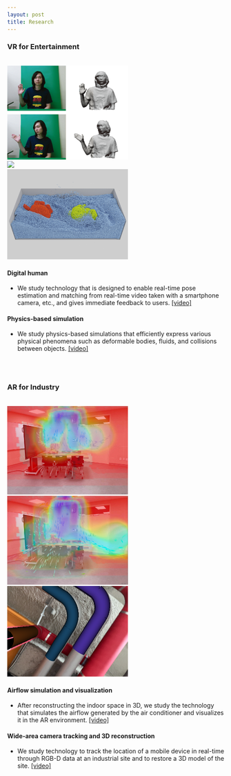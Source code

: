 ```yaml
---
layout: post
title: Research
---
```


### VR for Entertainment
<br>
<div class="row">
    <div class="cell">
        <img class="img" src="/research/images/ar/1.performancecapture_new.png" width="280">
    </div>
    <div class="cell">
        <img class="img" src="/research/images/demo/digital_human.png" width="280">
    </div>
    <div class="cell">
        <img class="img" src="/research/images/demo/0282.png" width="280">
    </div>
</div>

#### Digital human
* We study technology that is designed to enable real-time pose estimation and matching from real-time video taken with a smartphone camera, etc., and gives immediate feedback to users. [[video]](https://youtube.com/shorts/b4VUgkE7YC4)

#### Physics-based simulation
* We study physics-based simulations that efficiently express various physical phenomena such as deformable bodies, fluids, and collisions between objects. [[video]](https://youtu.be/mhHivqV7MyM)

<br><br>

### AR for Industry
<br>
<div class="row">
    <div class="cell">
        <img class="img" src="/research/images/demo/arrowsNheatmap_2.jpg" width="280">
    </div>
    <div class="cell">
        <img class="img" src="/research/images/demo/arrowsNheatmap_4.jpg" width="280">
    </div>
    <div class="cell">
        <img class="img" src="/research/images/demo/pipe.png" width="280">
    </div>
    <!-- <div class="cell">
        <img class="img" src="/research/images/physics/4.experiment.jpg" width="280">
    </div> -->
</div>

#### Airflow simulation and visualization
* After reconstructing the indoor space in 3D, we study the technology that simulates the airflow generated by the air conditioner and visualizes it in the AR environment. [[video]](https://youtu.be/EM6gtB9oueA)

#### Wide-area camera tracking and 3D reconstruction
* We study technology to track the location of a mobile device in real-time through RGB-D data at an industrial site and to restore a 3D model of the site. [[video]](https://youtu.be/yrUf3r8eXWg)